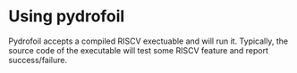 # Using pydrofoil

Pydrofoil accepts a compiled RISCV exectuable and will run it. Typically, the
source code of the executable will test some RISCV feature and report
success/failure.
